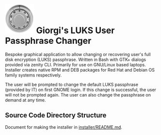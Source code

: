 # ![Logo](gearge-luks-user-passphrase-change/product_logo_96.png) Giorgi's LUKS User Passphrase Changer

Bespoke graphical application to allow changing or recovering user's full disk encryption (LUKS) passphrase. Written in Bash with GTK+ dialogs provided via zenity CLI. Primarily for use on GNU/Linux based laptops. Installer creates native RPM and DEB packages for Red Hat and Debian OS family systems respectively.

The user will be prompted to change the default LUKS passphrase (provided by IT) on first GNOME login. If this change is successful, the user will not be prompted again. The user can also change the passphrase on demand at any time.

## Source Code Directory Structure

Document for making the installer in [installer/README.md](installer/README.md).
